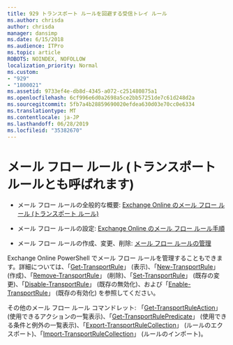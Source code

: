 ```yaml
---
title: 929 トランスポート ルールを回避する受信トレイ ルール
ms.author: chrisda
author: chrisda
manager: dansimp
ms.date: 6/15/2018
ms.audience: ITPro
ms.topic: article
ROBOTS: NOINDEX, NOFOLLOW
localization_priority: Normal
ms.custom:
- "929"
- "1800021"
ms.assetid: 9733ef4e-db8d-4345-a072-c251480875a1
ms.openlocfilehash: 6cf996e6d0a2698a5ce2bb57251de7c61d248d2a
ms.sourcegitcommit: 5fb7a4b28859690020efdea630d03e70cc0e6334
ms.translationtype: MT
ms.contentlocale: ja-JP
ms.lasthandoff: 06/28/2019
ms.locfileid: "35382670"
---
```

# <a name="mail-flow-rules-also-known-as-transport-rules"></a>メール フロー ルール (トランスポート ルールとも呼ばれます)

- メール フロー ルールの全般的な概要: [Exchange Online のメール フロー ルール (トランスポート ルール)](https://technet.microsoft.com/library/jj919238.aspx)

- メール フロー ルールの設定: [Exchange Online のメール フロー ルール手順](https://technet.microsoft.com/library/dn600436.aspx)

- メール フロー ルールの作成、変更、削除: [メール フロー ルールの管理](https://technet.microsoft.com/library/jj657505.aspx)

Exchange Online PowerShell でメール フロー ルールを管理することもできます。詳細については、「[Get-TransportRule](https://docs.microsoft.com/powershell/module/exchange/policy-and-compliance/get-transportrule)」 (表示)、「[New-TransportRule](https://docs.microsoft.com/powershell/module/exchange/policy-and-compliance/new-transportrule)」 (作成)、「[Remove-TransportRule](https://docs.microsoft.com/powershell/module/exchange/policy-and-compliance/remove-transportrule)」 (削除)、「[Set-TransportRule](https://docs.microsoft.com/powershell/module/exchange/policy-and-compliance/set-transportrule)」 (既存の変更)、「[Disable-TransportRule](https://docs.microsoft.com/powershell/module/exchange/policy-and-compliance/disable-transportrule)」 (既存の無効化)、および「[Enable-TransportRule](https://docs.microsoft.com/powershell/module/exchange/policy-and-compliance/enable-transportrule)」 (既存の有効化) を参照してください。

その他のメール フロー ルール コマンドレット: 「[Get-TransportRuleAction](https://docs.microsoft.com/powershell/module/exchange/policy-and-compliance/get-transportruleaction)」 (使用できるアクションの一覧表示)、「[Get-TransportRulePredicate](https://docs.microsoft.com/powershell/module/exchange/policy-and-compliance/get-transportrulepredicate)」 (使用できる条件と例外の一覧表示)、「[Export-TransportRuleCollection](https://docs.microsoft.com/powershell/module/exchange/policy-and-compliance/export-transportrulecollection)」 (ルールのエクスポート)、「[Import-TransportRuleCollection](https://docs.microsoft.com/powershell/module/exchange/policy-and-compliance/import-transportrulecollection)」 (ルールのインポート)。
